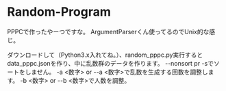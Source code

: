 # Random-Program
PPPCで作ったやーつですな。
ArgumentParserくん使ってるのでUnix的な感じ。

ダウンロードして（Python3.x入れてね。）、random_pppc.py実行すると
data_pppc.jsonを作り、中に乱数群のデータを作ります。
--nonsort pr -sでソートをしません。
-a <数字> or --a <数字>で乱数を生成する回数を調整します。
-b <数字> or --b <数字>で人数を調整。
